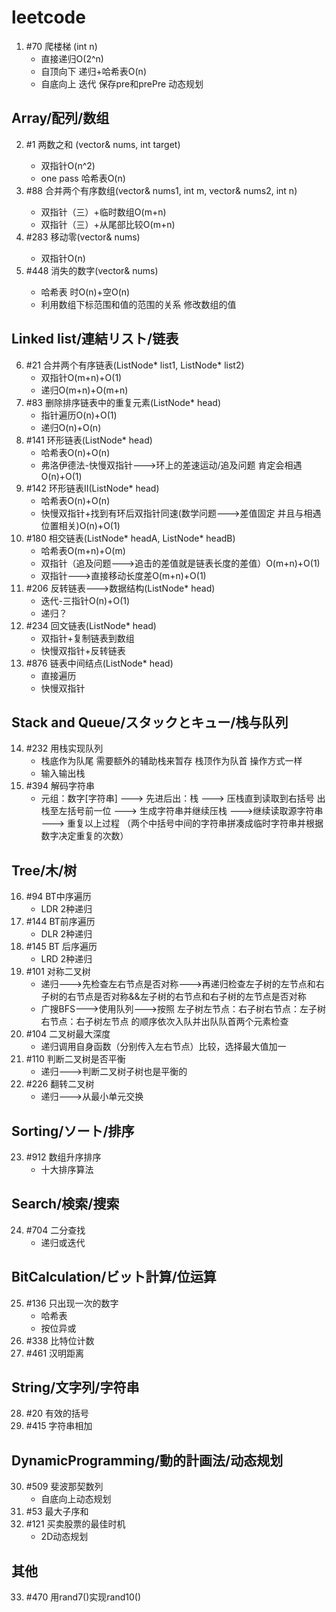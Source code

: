 # leetcode
1. #70 爬楼梯 (int n)
    - 直接递归O(2^n)
    - 自顶向下 递归+哈希表O(n)
    - 自底向上 迭代 保存pre和prePre 动态规划
## Array/配列/数组
2. #1 两数之和 (vector<int>& nums, int target) 
    - 双指针O(n^2)
    - one pass 哈希表O(n)
3. #88 合并两个有序数组(vector<int>& nums1, int m, vector<int>& nums2, int n)
    - 双指针（三）+临时数组O(m+n)
    - 双指针（三）+从尾部比较O(m+n)
4. #283 移动零(vector<int>& nums)
    - 双指针O(n)
5. #448 消失的数字(vector<int>& nums)
    - 哈希表 时O(n)+空O(n)
    - 利用数组下标范围和值的范围的关系 修改数组的值
## Linked list/連結リスト/链表
6. #21 合并两个有序链表(ListNode* list1, ListNode* list2)
    - 双指针O(m+n)+O(1)
    - 递归O(m+n)+O(m+n)
7. #83 删除排序链表中的重复元素(ListNode* head)
    - 指针遍历O(n)+O(1)
    - 递归O(n)+O(n)
8. #141 环形链表(ListNode* head)
    - 哈希表O(n)+O(n)
    - 弗洛伊德法-快慢双指针--->环上的差速运动/追及问题 肯定会相遇O(n)+O(1)
9. #142 环形链表II(ListNode* head)
    - 哈希表O(n)+O(n)
    - 快慢双指针+找到有环后双指针同速(数学问题--->差值固定 并且与相遇位置相关)O(n)+O(1)
10. #180 相交链表(ListNode* headA, ListNode* headB)
    - 哈希表O(m+n)+O(m)
    - 双指针（追及问题--->追击的差值就是链表长度的差值）O(m+n)+O(1)
    - 双指针--->直接移动长度差O(m+n)+O(1)
11. #206 反转链表--->数据结构(ListNode* head)
    - 迭代-三指针O(n)+O(1)
    - 递归？
12. #234 回文链表(ListNode* head)
    - 双指针+复制链表到数组
    - 快慢双指针+反转链表
13. #876 链表中间结点(ListNode* head)
    - 直接遍历
    - 快慢双指针
## Stack and Queue/スタックとキュー/栈与队列
14. #232 用栈实现队列
    - 栈底作为队尾 需要额外的辅助栈来暂存 栈顶作为队首 操作方式一样
    - 输入输出栈
15. #394 解码字符串
    - 元组：数字[字符串] ---> 先进后出：栈 ---> 压栈直到读取到右括号 出栈至左括号前一位 ---> 生成字符串并继续压栈 --->继续读取源字符串 ---> 重复以上过程 （两个中括号中间的字符串拼凑成临时字符串并根据数字决定重复的次数）
## Tree/木/树
16. #94 BT中序遍历
    - LDR 2种递归
17. #144 BT前序遍历
    - DLR 2种递归
18. #145 BT 后序遍历
    - LRD 2种递归
19. #101 对称二叉树
    - 递归--->先检查左右节点是否对称--->再递归检查左子树的左节点和右子树的右节点是否对称&&左子树的右节点和右子树的左节点是否对称
    - 广搜BFS--->使用队列--->按照 左子树左节点：右子树右节点：左子树右节点：右子树左节点 的顺序依次入队并出队队首两个元素检查
20. #104 二叉树最大深度
    - 递归调用自身函数（分别传入左右节点）比较，选择最大值加一
21. #110 判断二叉树是否平衡
    - 递归--->判断二叉树子树也是平衡的
22. #226 翻转二叉树
    - 递归--->从最小单元交换
## Sorting/ソート/排序
23. #912 数组升序排序
    - 十大排序算法
## Search/検索/搜索
24. #704 二分查找
    - 递归或迭代
## BitCalculation/ビット計算/位运算
25. #136 只出现一次的数字
    - 哈希表
    - 按位异或
26. #338 比特位计数
27. #461 汉明距离
## String/文字列/字符串
28. #20 有效的括号
29. #415 字符串相加
## DynamicProgramming/動的計画法/动态规划
30. #509 斐波那契数列
    - 自底向上动态规划
31. #53 最大子序和
32. #121 买卖股票的最佳时机
    - 2D动态规划
## 其他
33. #470 用rand7()实现rand10()